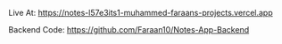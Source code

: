 Live At: https://notes-l57e3its1-muhammed-faraans-projects.vercel.app

Backend Code: https://github.com/Faraan10/Notes-App-Backend


